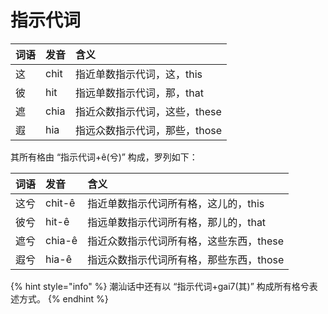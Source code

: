 # 指示代词

| 词语 | 发音 | 含义 |
| :--- | :--- | :--- |
| 这 | chit | 指近单数指示代词，这，this |
| 彼 | hit | 指远单数指示代词，那，that |
| 遮 | chia | 指近众数指示代词，这些，these |
| 遐 | hia | 指远众数指示代词，那些，those |

其所有格由 “指示代词+ê\(兮\)” 构成，罗列如下：

| 词语 | 发音 | 含义 |
| :--- | :--- | :--- |
| 这兮 | chit-ê | 指近单数指示代词所有格，这儿的，this |
| 彼兮 | hit-ê | 指远单数指示代词所有格，那儿的，that |
| 遮兮 | chia-ê | 指近众数指示代词所有格，这些东西，these |
| 遐兮 | hia-ê | 指远众数指示代词所有格，那些东西，those |

{% hint style="info" %}
潮汕话中还有以 “指示代词+gai7\(其\)” 构成所有格兮表述方式。
{% endhint %}


